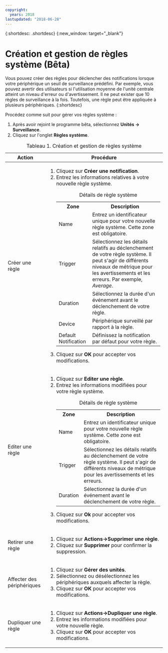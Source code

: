 ```yaml
---
copyright:
  years: 2018
lastupdated: "2018-06-28"
---
```


{:shortdesc: .shortdesc}
{:new_window: target="_blank"}

# Création et gestion de règles système (Bêta)
Vous pouvez créer des règles pour déclencher des notifications lorsque votre périphérique un seuil de surveillance prédéfini. Par exemple, vous pouvez avertir des utilisateurs si l'utilisation moyenne de l'unité centrale atteint un niveau d'erreur ou d'avertissement. Il ne peut exister que 10 règles de surveillance à la fois. Toutefois, une règle peut être appliquée à plusieurs périphériques. {:shortdesc}


Procédez comme suit pour gérer vos règles système :
1. Après avoir rejoint le programme bêta, sélectionnez **Unités -> Surveillance**.
2. Cliquez sur l'onglet **Règles système**. 

<table>
   <CAPTION>Tableau 1. Création et gestion de règles système</CAPTION>
   <THEAD>
   <TR>
   <th>Action</th>
   <th>Procédure</th>
   </TR>
   </THEAD>
   <TBODY>
   <tr>
   <td>Créer une règle</td>
   <td>
   <ol>
     <li>Cliquez sur <b>Créer une notification</b>.</li>
     <li>Entrez les informations relatives à votre nouvelle règle système. 

<table>
  <caption>Détails de règle système</caption>
  <tr>
     <th>Zone</th>
     <th>Description</th>
  </tr>
  <tr>
    <td>Name</td>
    <td>Entrez un identificateur unique pour votre nouvelle règle système. Cette zone est obligatoire.</td>
  </tr>
  <tr>
    <td>Trigger</td>
    <td>Sélectionnez les détails relatifs au déclenchement de votre règle système. Il peut s'agir de différents niveaux de métrique pour les avertissements et les erreurs. Par exemple, <i>Average</i>.</td>
  </tr>
   <tr>
    <td>Duration</td>
     <td>Sélectionnez la durée d'un événement avant le déclenchement de votre règle. </td>
  </tr>
   <tr>
    <td>Device</td>
    <td>Périphérique surveillé par rapport à la règle. </td>
  </tr>
   <tr>
    <td>Default Notification</td>
    <td>Définissez la notification par défaut pour votre règle. </td>
  </tr>
</table>
</li>
<li>Cliquez sur <b>OK</b> pour accepter vos modifications.</li>
   </ol>
   </td>
   </tr>
   <tr>
   <td>Editer une règle</td>
   <td>
   <ol>
     <li>Cliquez sur <b>Editer une règle</b>.</li>
    <li>Entrez les informations modifiées pour votre règle système.  

<table>
  <caption>Détails de règle système</caption>
  <tr>
     <th>Zone</th>
     <th>Description</th>
  </tr>
  <tr>
    <td>Name</td>
    <td>Entrez un identificateur unique pour votre nouvelle règle système. Cette zone est obligatoire.</td>
  </tr>
  <tr>
    <td>Trigger</td>
    <td>Sélectionnez les détails relatifs au déclenchement de votre règle système. Il peut s'agir de différents niveaux de métrique pour les avertissements et les erreurs. </td>
  </tr>
   <tr>
    <td>Duration</td>
     <td>Sélectionnez la durée d'un événement avant le déclenchement de votre règle. </td>
  </tr>
</table>
</li>
<li>Cliquez sur <b>Ok</b> pour accepter vos modifications. </li>
   </ol>
   </td>
   </tr>
   <tr>
   <td>Retirer une règle</td>
   <td>
   <ol>
     <li>Cliquez sur <b>Actions->Supprimer une règle</b>.</li> 
     <li>Cliquez sur <b>Supprimer</b> pour confirmer la suppression. </li>
   </ol>
   </td>
   </tr>
   <tr>
  <td>Affecter des périphériques</td>
  <td>
    <ol>
      <li>Cliquez sur <b>Gérer des unités</b>.</li>
      <li>Sélectionnez ou désélectionnez les périphériques auxquels affecter la règle.</li>
      <li>Cliquez sur <b>OK</b> pour accepter vos modifications.</li></ol>
      </td>
  </tr>
   <tr>
  <td>Dupliquer une règle</td>
  <td>
    <ol>
      <li>Cliquez sur <b>Actions->Dupliquer une règle</b>.</li>
      <li>Entrez les informations modifiées pour votre nouvelle règle. </li>
      <li>Cliquez sur <b>OK</b> pour accepter vos modifications.</li></ol>
      </td>
  </tr>
  
   </TBODY>
   </table>

